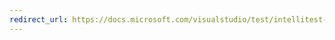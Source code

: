 ```yaml
---
redirect_url: https://docs.microsoft.com/visualstudio/test/intellitest-manual/getting-started
---
```

